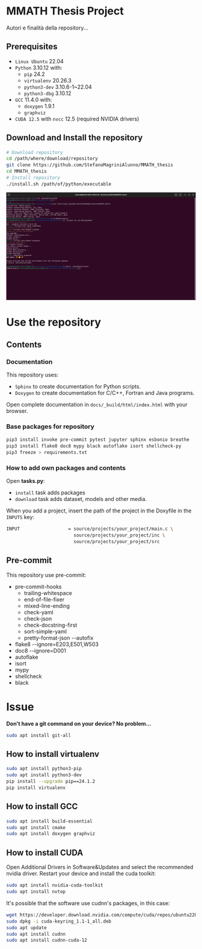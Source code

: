 # MMATH Thesis Project

Autori e finalità della repository...

## Prerequisites
- `Linux Ubuntu` 22.04
- `Python` 3.10.12 with:
  - `pip` 24.2
  - `virtualenv` 20.26.3
  - `python3-dev` 3.10.6-1~22.04
  - `python3-dbg` 3.10.12
- `GCC` 11.4.0 with:
  - `doxygen` 1.9.1
  - `graphviz`
- `CUDA 12.5` with `nvcc` 12.5 (required NVIDIA drivers)

## Download and Install the repository
```bash
# Download repository
cd /path/where/download/repository
git clone https://github.com/StefanoMagriniAlunno/MMATH_thesis
cd MMATH_thesis
# Install repository
./install.sh /path/of/python/executable
```

![Example_install_screen](assets/install_screen.png "Example of installation")

# Use the repository

## Contents
### Documentation
This repository uses:
- `Sphinx` to create documentation for Python scripts.
- `Doxygen` to create documentation for C/C++, Fortran and Java programs.

Open complete documentation in `docs/_build/html/index.html` with your browser.
### Base packages for repository
```bash
pip3 install invoke pre-commit pytest jupyter sphinx esbonio breathe
pip3 install flake8 doc8 mypy black autoflake isort shellcheck-py
pip3 freeze > requirements.txt
```
### How to add own packages and contents
Open **tasks.py**:
- `install` task adds packages
- `download` task adds dataset, models and other media.

When you add a project, insert the path of the project in the Doxyfile in the `INPUTS` key:
```bash
INPUT                  = source/projects/your_project/main.c \
                         source/projects/your_project/inc \
                         source/projects/your_project/src
```

## Pre-commit

This repository use pre-commit:
- pre-commit-hooks
  - trailing-whitespace
  - end-of-file-fixer
  - mixed-line-ending
  - check-yaml
  - check-json
  - check-docstring-first
  - sort-simple-yaml
  - pretty-format-json --autofix
- flake8 --ignore=E203,E501,W503
- doc8 --ignore=D001
- autoflake
- isort
- mypy
- shellcheck
- black

# Issue

**Don't have a git command on your device? No problem...**
```bash
sudo apt install git-all
```

## How to install virtualenv
```bash
sudo apt install python3-pip
sudo apt install python3-dev
pip install --upgrade pip==24.1.2
pip install virtualenv
```
## How to install GCC
```bash
sudo apt install build-essential
sudo apt install cmake
sudo apt install doxygen graphviz
```
## How to install CUDA
Open Additional Drivers in Software&Updates and select the recommended nvidia driver.
Restart your device and install the cuda toolkit:
```bash
sudo apt install nvidia-cuda-toolkit
sudo apt install nvtop
```
It's possible that the software use cudnn's packages, in this case:
```bash
wget https://developer.download.nvidia.com/compute/cuda/repos/ubuntu2204/x86_64/cuda-keyring_1.1-1_all.deb
sudo dpkg -i cuda-keyring_1.1-1_all.deb
sudo apt update
sudo apt install cudnn
sudo apt install cudnn-cuda-12
```
